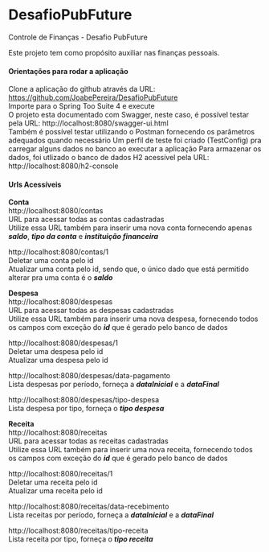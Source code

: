 # DesafioPubFuture
Controle de Finanças - Desafio PubFuture

Este projeto tem como propósito auxiliar nas finanças pessoais.

#### Orientações para rodar a aplicação

Clone a aplicação do github através da URL: https://github.com/JoabePereira/DesafioPubFuture <br>
Importe para o Spring Too Suite 4 e execute <br>
O projeto esta documentado com Swagger, neste caso, é possível testar pela URL: http://localhost:8080/swagger-ui.html <br>
Também é possível testar utilizando o Postman fornecendo os parâmetros adequados quando necessário
Um perfil de teste foi criado (TestConfig) pra carregar alguns dados no banco ao executar a aplicação
Para armazenar os dados, foi utlizado o banco de dados H2 acessível pela URL: http://localhost:8080/h2-console

#### Urls Acessíveis

**Conta** <br>http://localhost:8080/contas <br>
URL para acessar todas as contas cadastradas <br>
Utilize essa URL também para inserir uma nova conta fornecendo apenas ***saldo***, ***tipo da conta*** e ***instituição financeira*** <br>

http://localhost:8080/contas/1 <br>
Deletar uma conta pelo id <br>
Atualizar uma conta pelo id, sendo que, o único dado que está permitido alterar pra uma conta é o ***saldo*** <br>

**Despesa** <br>http://localhost:8080/despesas <br>
URL para acessar todas as despesas cadastradas <br>
Utilize essa URL também para inserir uma nova despesa, fornecendo todos os campos com exceção do ***id*** que é gerado pelo banco de dados <br>

http://localhost:8080/despesas/1 <br>
Deletar uma despesa pelo id <br>
Atualizar uma despesa pelo id <br>

http://localhost:8080/despesas/data-pagamento <br>
Lista despesas por período, forneça a ***dataInicial*** e a ***dataFinal*** <br>

http://localhost:8080/despesas/tipo-despesa <br>
Lista despesa por tipo, forneça o ***tipo despesa*** <br>

**Receita** <br>
http://localhost:8080/receitas <br>
URL para acessar todas as receitas cadastradas <br>
Utilize essa URL também para inserir uma nova receita, fornecendo todos os campos com exceção do ***id*** que é gerado pelo banco de dados <br>

http://localhost:8080/receitas/1 <br>
Deletar uma receita pelo id <br>
Atualizar uma receita pelo id <br>

http://localhost:8080/receitas/data-recebimento <br>
Lista receitas por período, forneça a ***dataInicial*** e a ***dataFinal*** <br>

http://localhost:8080/receitas/tipo-receita <br>
Lista receita por tipo, forneça o ***tipo receita*** <br>

